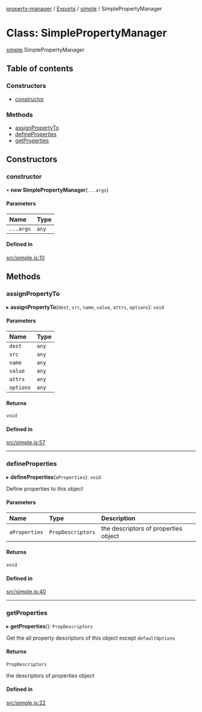 [property-manager](../README.md) / [Exports](../modules.md) / [simple](../modules/simple-1.md) / SimplePropertyManager

# Class: SimplePropertyManager

[simple](../modules/simple-1.md).SimplePropertyManager

## Table of contents

### Constructors

- [constructor](simple-1.SimplePropertyManager.md#constructor)

### Methods

- [assignPropertyTo](simple-1.SimplePropertyManager.md#assignpropertyto)
- [defineProperties](simple-1.SimplePropertyManager.md#defineproperties)
- [getProperties](simple-1.SimplePropertyManager.md#getproperties)

## Constructors

### constructor

• **new SimplePropertyManager**(`...args`)

#### Parameters

| Name | Type |
| :------ | :------ |
| `...args` | `any` |

#### Defined in

[src/simple.js:10](https://github.com/snowyu/property-manager.js/blob/121fb68/src/simple.js#L10)

## Methods

### assignPropertyTo

▸ **assignPropertyTo**(`dest`, `src`, `name`, `value`, `attrs`, `options`): `void`

#### Parameters

| Name | Type |
| :------ | :------ |
| `dest` | `any` |
| `src` | `any` |
| `name` | `any` |
| `value` | `any` |
| `attrs` | `any` |
| `options` | `any` |

#### Returns

`void`

#### Defined in

[src/simple.js:57](https://github.com/snowyu/property-manager.js/blob/121fb68/src/simple.js#L57)

___

### defineProperties

▸ **defineProperties**(`aProperties`): `void`

Define properties to this object

#### Parameters

| Name | Type | Description |
| :------ | :------ | :------ |
| `aProperties` | `PropDescriptors` | the descriptors of properties object |

#### Returns

`void`

#### Defined in

[src/simple.js:40](https://github.com/snowyu/property-manager.js/blob/121fb68/src/simple.js#L40)

___

### getProperties

▸ **getProperties**(): `PropDescriptors`

Get the all property descriptors of this object except `defaultOptions`

#### Returns

`PropDescriptors`

the descriptors of properties object

#### Defined in

[src/simple.js:22](https://github.com/snowyu/property-manager.js/blob/121fb68/src/simple.js#L22)
